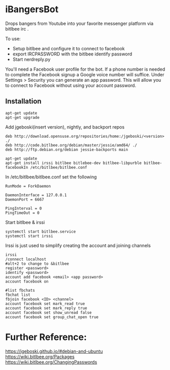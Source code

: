 # iBangersBot
Drops bangers from Youtube into your favorite messenger platform via bitlbee irc
.

To use:
* Setup bitlbee and configure it to connect to facebook
* export IRCPASSWORD with the bitlbee identify password
* Start nerdreply.py



You'll need a Facebook user profile for the bot. If a phone number is needed to complete the Facebook signup a Google voice number will suffice. Under Settings > Security you can generate an app password. This will allow you to connect to Facebook without using your account password. 


## Installation

```
apt-get update
apt-get upgrade
```

Add jgeboski(insert version), nightly, and backport repos

```
deb http://download.opensuse.org/repositories/home:/jgeboski/<version> ./
deb http://code.bitlbee.org/debian/master/jessie/amd64/ ./
deb http://ftp.debian.org/debian jessie-backports main
```

```
apt-get update
apt-get install irssi bitlbee bitlebee-dev bitlbee-libpurble bitlbee-facebookIn /etc/bitlbee/bitlbee.conf
```
In /etc/bitlbee/bitlbee.conf set the following 

```
RunMode = ForkDaemon

DaemonInterface = 127.0.0.1
DaemonPort = 6667

PingInterval = 0
PingTimeOut = 0
```

Start bitlbee & irssi

```
systemctl start bitlbee.service
systemctl start irssi
```

Irssi is just used to simplify creating the account and joining channels

```
irssi
/connect localhost
#alt+2 to change to &bitlbee
register <password>
identify <password>
account add facebook <email> <app password>
account facebook on

#list fbchats 
fbchat list
fbjoin facebook <ID> <channel>
account facebook set mark_read true
account facebook set mark_reply true
account facebook set show_unread false
account facebook set group_chat_open true
```




# Further Reference:
https://jgeboski.github.io/#debian-and-ubuntu
https://wiki.bitlbee.org/Packages
https://wiki.bitlbee.org/ChangingPasswords

